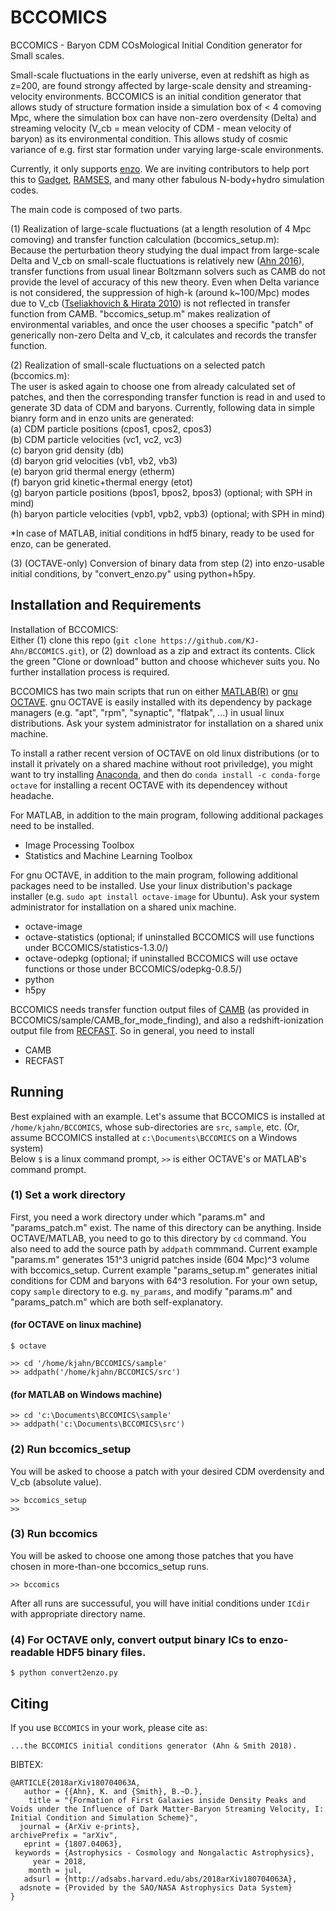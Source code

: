 # BCCOMICS
BCCOMICS - Baryon CDM COsMological Initial Condition generator for Small scales.

Small-scale fluctuations in the early universe, even at redshift as high as z=200, are found strongy affected by large-scale density and streaming-velocity environments. BCCOMICS is an initial condition generator that allows study of structure formation inside a simulation box of < 4 comoving Mpc, where the simulation box can have non-zero overdensity (Delta) and streaming velocity (V_cb = mean velocity of CDM - mean velocity of baryon) as its environmental condition. This allows study of cosmic variance of e.g. first star formation under varying large-scale environments.

Currently, it only supports [enzo](http://enzo-project.org). We are inviting contributors to help port this to [Gadget](https://wwwmpa.mpa-garching.mpg.de/gadget/), [RAMSES](https://bitbucket.org/rteyssie/ramses/overview), and many other fabulous N-body+hydro simulation codes.

The main code is composed of two parts.

(1) Realization of large-scale fluctuations (at a length resolution of 4 Mpc comoving) and transfer function calculation (bccomics_setup.m):  
Because the perturbation theory studying the dual impact from large-scale Delta and V_cb on small-scale fluctuations is relatively new ([Ahn 2016](http://adsabs.harvard.edu/abs/2016ApJ...830...68A)), transfer functions from usual linear Boltzmann solvers such as CAMB do not provide the level of accuracy of this new theory. Even when Delta variance is not considered, the suppression of high-k (around k~100/Mpc) modes due to V_cb ([Tseliakhovich & Hirata 2010](http://adsabs.harvard.edu/abs/2010PhRvD..82h3520T)) is not reflected in transfer function from CAMB. "bccomics_setup.m" makes realization of environmental variables, and once the user chooses a specific "patch" of generically non-zero Delta and V_cb, it calculates and records the transfer function.

(2) Realization of small-scale fluctuations on a selected patch (bccomics.m):  
The user is asked again to choose one from already calculated set of patches, and then the corresponding transfer function is read in and used to generate 3D data of CDM and baryons. Currently, following data in simple bianry form and in enzo units are generated:  
(a) CDM particle positions (cpos1, cpos2, cpos3)  
(b) CDM particle velocities (vc1, vc2, vc3)  
(c) baryon grid density (db)  
(d) baryon grid velocities (vb1, vb2, vb3)  
(e) baryon grid thermal energy (etherm)  
(f) baryon grid kinetic+thermal energy (etot)  
(g) baryon particle positions (bpos1, bpos2, bpos3) (optional; with SPH in mind)  
(h) baryon particle velocities (vpb1, vpb2, vpb3) (optional; with SPH in mind)

*In case of MATLAB, initial conditions in hdf5 binary, ready to be used for enzo, can be generated.

(3) (OCTAVE-only) Conversion of binary data from step (2) into enzo-usable initial conditions, by "convert_enzo.py" using python+h5py. 

## Installation and Requirements

Installation of BCCOMICS:  
Either (1) clone this repo (`git clone https://github.com/KJ-Ahn/BCCOMICS.git`), or (2) download as a zip and extract its contents. Click the green "Clone or download" button and choose whichever suits you. No further installation process is required.

BCCOMICS has two main scripts that run on either [MATLAB(R)](https://www.mathworks.com/products/matlab.html) or [gnu OCTAVE](https://www.gnu.org/software/octave/). gnu OCTAVE is easily installed with its dependency by package managers (e.g. "apt", "rpm", "synaptic", "flatpak", ...) in usual linux distributions. Ask your system administrator for installation on a shared unix machine.

To install a rather recent version of OCTAVE on old linux distributions (or to install it privately on a shared machine without root priviledge), you might want to try installing [Anaconda](https://www.anaconda.com/download/), and then do `conda install -c conda-forge octave` for installing a recent OCTAVE with its dependencey without headache. 

For MATLAB, in addition to the main program, following additional packages need to be installed.  
- Image Processing Toolbox  
- Statistics and Machine Learning Toolbox

For gnu OCTAVE, in addition to the main program, following additional packages need to be installed. Use your linux distribution's package installer (e.g. `sudo apt install octave-image` for Ubuntu). Ask your system administrator for installation on a shared unix machine.  
- octave-image  
- octave-statistics (optional; if uninstalled BCCOMICS will use functions under BCCOMICS/statistics-1.3.0/)  
- octave-odepkg (optional; if uninstalled BCCOMICS will use octave functions or those under BCCOMICS/odepkg-0.8.5/)
- python
- h5py

BCCOMICS needs transfer function output files of [CAMB](https://camb.info/) (as provided in BCCOMICS/sample/CAMB_for_mode_finding), and also a redshift-ionization output file from [RECFAST](http://www.astro.ubc.ca/people/scott/recfast.html). So in general, you need to install  
- CAMB
- RECFAST

## Running
Best explained with an example. Let's assume that BCCOMICS is installed at `/home/kjahn/BCCOMICS`, whose sub-directories are `src`, `sample`, etc. (Or, assume BCCOMICS installed at `c:\Documents\BCCOMICS` on a Windows system)  
Below `$` is a linux command prompt, `>>` is either OCTAVE's or MATLAB's command prompt.

### (1) Set a work directory
First, you need a work directory under which "params.m" and "params_patch.m" exist. The name of this directory can be anything. 
Inside OCTAVE/MATLAB, you need to go to this directory by `cd` command. You also need to add the source path by `addpath` commmand. Current example "params.m" generates 151^3 unigrid patches inside (604 Mpc)^3 volume with bccomics_setup. Current example "params_setup.m" generates initial conditions for CDM and baryons with 64^3 resolution. For your own setup, copy `sample` directory to e.g. `my_params`, and modify "params.m" and "params_patch.m" which are both self-explanatory.
#### (for OCTAVE on linux machine)
```
$ octave

>> cd '/home/kjahn/BCCOMICS/sample'
>> addpath('/home/kjahn/BCCOMICS/src')
```
#### (for MATLAB on Windows machine)
```
>> cd 'c:\Documents\BCCOMICS\sample'
>> addpath('c:\Documents\BCCOMICS\src')
```

### (2) Run bccomics_setup
You will be asked to choose a patch with your desired CDM overdensity and V_cb (absolute value).
```
>> bccomics_setup
>>
```

### (3) Run bccomics
You will be asked to choose one among those patches that you have chosen in more-than-one bccomics_setup runs.
```
>> bccomics
```
After all runs are successuful, you will have initial conditions under `ICdir` with appropriate directory name.

### (4) For OCTAVE only, convert output binary ICs to enzo-readable HDF5 binary files.
```
$ python convert2enzo.py
```

## Citing

If you use `BCCOMICS` in your work, please cite as:

```
...the BCCOMICS initial conditions generator (Ahn & Smith 2018).
```

BIBTEX:
```
@ARTICLE{2018arXiv180704063A,
   author = {{Ahn}, K. and {Smith}, B.~D.},
    title = "{Formation of First Galaxies inside Density Peaks and Voids under the Influence of Dark Matter-Baryon Streaming Velocity, I: Initial Condition and Simulation Scheme}",
  journal = {ArXiv e-prints},
archivePrefix = "arXiv",
   eprint = {1807.04063},
 keywords = {Astrophysics - Cosmology and Nongalactic Astrophysics},
     year = 2018,
    month = jul,
   adsurl = {http://adsabs.harvard.edu/abs/2018arXiv180704063A},
  adsnote = {Provided by the SAO/NASA Astrophysics Data System}
}
```
